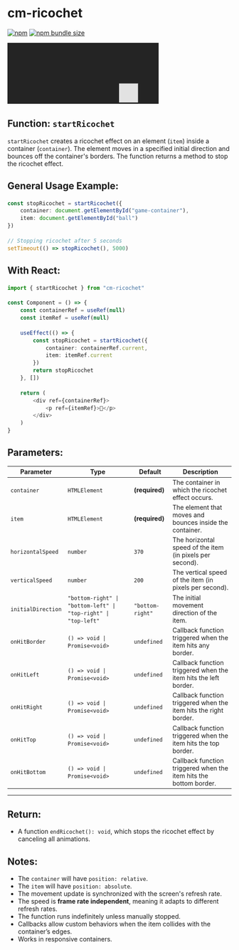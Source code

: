 # cm-ricochet
[![npm](https://img.shields.io/npm/v/cm-ricochet)](https://www.npmjs.com/package/cm-ricochet)
[![npm bundle size](https://img.shields.io/bundlephobia/minzip/cm-ricochet)](https://bundlephobia.com/package/cm-ricochet)

![Demo](https://raw.githubusercontent.com/cicero-mello/cm-ricochet/refs/heads/main/demo.gif)

## **Function: `startRicochet`**

`startRicochet` creates a ricochet effect on an element (`item`) inside a container (`container`). The element moves in a specified initial direction and bounces off the container's borders. The function returns a method to stop the ricochet effect.

## **General Usage Example:**
```ts
const stopRicochet = startRicochet({
    container: document.getElementById("game-container"),
    item: document.getElementById("ball")
})

// Stopping ricochet after 5 seconds
setTimeout(() => stopRicochet(), 5000)
```
## **With React:**
```ts
import { startRicochet } from "cm-ricochet"

const Component = () => {
    const containerRef = useRef(null)
    const itemRef = useRef(null)

    useEffect(() => {
        const stopRicochet = startRicochet({
            container: containerRef.current,
            item: itemRef.current
        })
        return stopRicochet
    }, [])

    return (
        <div ref={containerRef}>
            <p ref={itemRef}>🏀</p>
        </div>
    )
}
```

## **Parameters:**

| Parameter         | Type                      | Default       | Description |
|------------------|--------------------------|--------------|-------------|
| `container`      | `HTMLElement`             | **(required)** | The container in which the ricochet effect occurs. |
| `item`           | `HTMLElement`             | **(required)** | The element that moves and bounces inside the container. |
| `horizontalSpeed` | `number`                  | `370`         | The horizontal speed of the item (in pixels per second). |
| `verticalSpeed`  | `number`                  | `200`         | The vertical speed of the item (in pixels per second). |
| `initialDirection` | `"bottom-right" \| "bottom-left" \| "top-right" \| "top-left"` | `"bottom-right"` | The initial movement direction of the item. |
| `onHitBorder`    | `() => void \| Promise<void>` | `undefined`  | Callback function triggered when the item hits any border. |
| `onHitLeft`      | `() => void \| Promise<void>` | `undefined`  | Callback function triggered when the item hits the left border. |
| `onHitRight`     | `() => void \| Promise<void>` | `undefined`  | Callback function triggered when the item hits the right border. |
| `onHitTop`       | `() => void \| Promise<void>` | `undefined`  | Callback function triggered when the item hits the top border. |
| `onHitBottom`    | `() => void \| Promise<void>` | `undefined`  | Callback function triggered when the item hits the bottom border. |

---

## **Return:**
- A function `endRicochet(): void`, which stops the ricochet effect by canceling all animations.





## **Notes:**
- The `container` will have `position: relative`.
- The `item` will have `position: absolute`.
- The movement update is synchronized with the screen's refresh rate.
- The speed is **frame rate independent**, meaning it adapts to different refresh rates.
- The function runs indefinitely unless manually stopped.
- Callbacks allow custom behaviors when the item collides with the container’s edges.
- Works in responsive containers.
